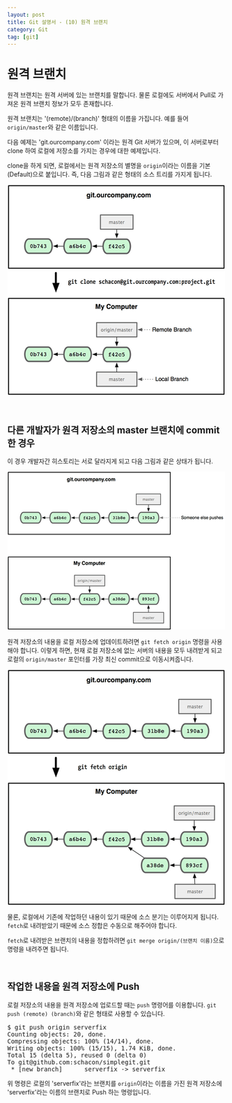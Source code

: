 ```yaml
---
layout: post
title: Git 설명서 - (10) 원격 브랜치
category: Git
tag: [git]
---
```

# 원격 브랜치

원격 브랜치는 원격 서버에 있는 브랜치를 말합니다. 물론 로컬에도 서버에서 Pull로 가져온 원격 브랜치 정보가 모두 존재합니다.

원격 브랜치는 '(remote)/(branch)' 형태의 이름을 가집니다. 예를 들어 `origin/master`와 같은 이름입니다.

다음 예제는 'git.ourcompany.com' 이라는 원격 Git 서버가 있으며, 이 서버로부터 clone 하여 로컬에 저장소를 가지는 경우에 대한 예제입니다.

clone을 하게 되면, 로컬에서는 원격 저장소의 별명을 `origin`이라는 이름을 기본(Default)으로 붙입니다. 즉, 다음 그림과 같은 형태의 소스 트리를 가지게 됩니다.

![image](/assets/git-reference/16.png)

<br>

## 다른 개발자가 원격 저장소의 master 브랜치에 commit 한 경우

이 경우 개발자간 히스토리는 서로 달라지게 되고 다음 그림과 같은 상태가 됩니다.

![image](/assets/git-reference/17.png)

원격 저장소의 내용을 로컬 저장소에 업데이트하려면 `git fetch origin` 명령을 사용해야 합니다. 이렇게 하면, 현재 로컬 저장소에 없는 서버의 내용을 모두 내려받게 되고 로컬의 `origin/master` 포인터를 가장 최신 commit으로 이동시켜줍니다.

![image](/assets/git-reference/18.png)

물론, 로컬에서 기존에 작업하던 내용이 있기 때문에 소스 분기는 이루어지게 됩니다. `fetch`로 내려받았기 때문에 소스 정합은 수동으로 해주어야 합니다.

`fetch`로 내려받은 브랜치의 내용을 정합하려면 `git merge origin/(브랜치 이름)`으로 명령을 내려주면 됩니다.

<br>

## 작업한 내용을 원격 저장소에 Push

로컬 저장소의 내용을 원격 저장소에 업로드할 때는 `push` 명령어를 이용합니다. `git push (remote) (branch)`와 같은 형태로 사용할 수 있습니다.

<pre class="prettyprint">
$ git push origin serverfix
Counting objects: 20, done.
Compressing objects: 100% (14/14), done.
Writing objects: 100% (15/15), 1.74 KiB, done.
Total 15 (delta 5), reused 0 (delta 0)
To git@github.com:schacon/simplegit.git
 * [new branch]      serverfix -> serverfix
</pre>

위 명령은 로컬의 'serverfix'라는 브랜치를 `origin`이라는 이름을 가진 원격 저장소에 'serverfix'라는 이름의 브랜치로 Push 하는 명령입니다.
